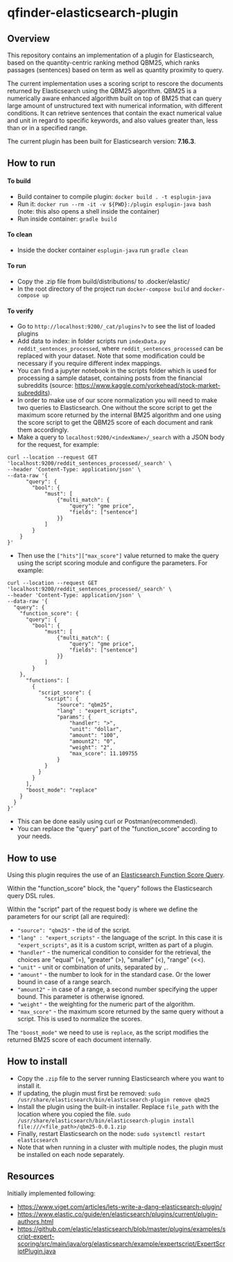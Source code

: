 # qfinder-elasticsearch-plugin

## Overview
This repository contains an implementation of a plugin for Elasticsearch, based on the quantity-centric ranking method QBM25, which ranks passages (sentences) based on term as well as quantity proximity to query. 

The current implementation uses a scoring script to rescore the documents returned by Elasticsearch using the QBM25 algorithm.
QBM25 is a numerically aware enhanced algorithm built on top of BM25 that can query large amount of unstructured text with numerical information,
with different conditions. It can retrieve sentences that contain the exact numerical value and unit in regard to 
specific keywords, and also values greater than, less than or in a specified range.

The current plugin has been built for Elasticsearch version: **7.16.3**.

## How to run

#### To build
- Build container to compile plugin: ``docker build . -t esplugin-java``
- Run it: ``docker run --rm -it -v ${PWD}:/plugin esplugin-java bash`` (note: this also opens a shell inside the container)
- Run inside container: ``gradle build``

#### To clean
- Inside the docker container ``esplugin-java`` run ``gradle clean``

#### To run
- Copy the .zip file from build/distributions/ to .docker/elastic/
- In the root directory of the project run ``docker-compose build`` and ``docker-compose up``

#### To verify
- Go to ``http://localhost:9200/_cat/plugins?v`` to see the list of loaded plugins
- Add data to index: in folder scripts run `indexData.py reddit_sentences_processed`, where `reddit_sentences_processed` can be replaced with your dataset. Note that some modification could be necessary if you require different index mappings.
- You can find a jupyter notebook in the scripts folder which is used for processing a sample dataset, containing posts from the financial subreddits (source: https://www.kaggle.com/yorkehead/stock-market-subreddits).
- In order to make use of our score normalization you will need to make two queries to Elasticsearch. One without the score script to get the maximum score returned by the internal BM25 algorithm and one using the score script to get the QBM25 score of each document and rank them accordingly.
- Make a query to `localhost:9200/<indexName>/_search` with a JSON body for the request, for example:
```
curl --location --request GET 'localhost:9200/reddit_sentences_processed/_search' \
--header 'Content-Type: application/json' \
--data-raw '{
      "query": {
        "bool": {
            "must": [
                {"multi_match": {
                    "query": "gme price",
                    "fields": ["sentence"]
                }}
            ]
        }
    }
}'
```

- Then use the `["hits"]["max_score"]` value returned to make the query using the script scoring module and configure the parameters. For example:
```
curl --location --request GET 'localhost:9200/reddit_sentences_processed/_search' \
--header 'Content-Type: application/json' \
--data-raw '{
  "query": {
    "function_score": {
      "query": {
        "bool": {
            "must": [
                {"multi_match": {
                    "query": "gme price",
                    "fields": ["sentence"]
                }}
            ]
        }
    },
      "functions": [
        {
          "script_score": {
            "script": {
                "source": "qbm25",
                "lang" : "expert_scripts",
                "params": {
                    "handler": ">",
                    "unit": "dollar",
                    "amount": "100",
                    "amount2": "0", 
                    "weight": "2",
                    "max_score": 11.109755
                }
            }
          }
        }
      ],
      "boost_mode": "replace"
    }
  }
}'
```
- This can be done easily using curl or Postman(recommended).
- You can replace the "query" part of the "function_score" according to your needs.

## How to use
Using this plugin requires the use of an [Elasticsearch Function Score Query](https://www.elastic.co/guide/en/elasticsearch/reference/current/query-dsl-function-score-query.html).

Within the "function_score" block, the "query" follows the Elasticsearch query DSL rules.

Within the "script" part of the request body is where we define the parameters for our script (all are required):
- `"source": "qbm25"` - the id of the script.
- `"lang" : "expert_scripts"` - the language of the script. In this case it is `"expert_scripts"`, as it is a custom script, written as part of a plugin.
- `"handler"` - the numerical condition to consider for the retrieval, the choices are "equal" (=), "greater" (>), "smaller" (<), "range" (<<).
- `"unit"` - unit or combination of units, separated by `,`.
- `"amount"` - the number to look for in the standard case. Or the lower bound in case of a range search.
- `"amount2"` - in case of a range, a second number specifying the upper bound. This parameter is otherwise ignored.
- `"weight"` - the weighting for the numeric part of the algorithm.
- `"max_score"` - the maximum score returned by the same query without a script. This is used to normalize the scores.

The `"boost_mode"` we need to use is `replace`, as the script modifies the returned BM25 score of each document internally.

## How to install
- Copy the `.zip` file to the server running Elasticsearch where you want to install it.
- If updating, the plugin must first be removed:
```sudo /usr/share/elasticsearch/bin/elasticsearch-plugin remove qbm25```
- Install the plugin using the built-in installer. Replace `file_path` with the location where you copied the file. 
```sudo /usr/share/elasticsearch/bin/elasticsearch-plugin install file:///<file_path>/qbm25-0.0.1.zip```
- Finally, restart Elasticsearch on the node:
```sudo systemctl restart elasticsearch```
-  Note that when running in a cluster with multiple nodes, the plugin must be installed on each node separately.

## Resources
Initially implemented following: 
- <https://www.viget.com/articles/lets-write-a-dang-elasticsearch-plugin/>
- <https://www.elastic.co/guide/en/elasticsearch/plugins/current/plugin-authors.html>
- <https://github.com/elastic/elasticsearch/blob/master/plugins/examples/script-expert-scoring/src/main/java/org/elasticsearch/example/expertscript/ExpertScriptPlugin.java>

